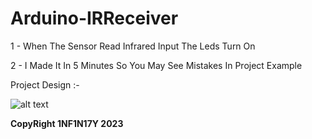 # Arduino-IRReceiver

1 - When The Sensor Read Infrared Input The Leds Turn On

2 - I Made It In 5 Minutes So You May See Mistakes In Project Example

Project Design :-

![alt text](https://github.com/Dark1NF1N17Y/Arduino-Battery-Tester-Using-IR/blob/main/Project.png?raw=true)

**CopyRight 1NF1N17Y 2023**
